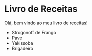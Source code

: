 # Livro de Receitas 

Olá, bem vindo ao meu livro de receitas!

 - Strogonoff de Frango
 - Pave
 - Yakissoba
 - Brigadeiro
